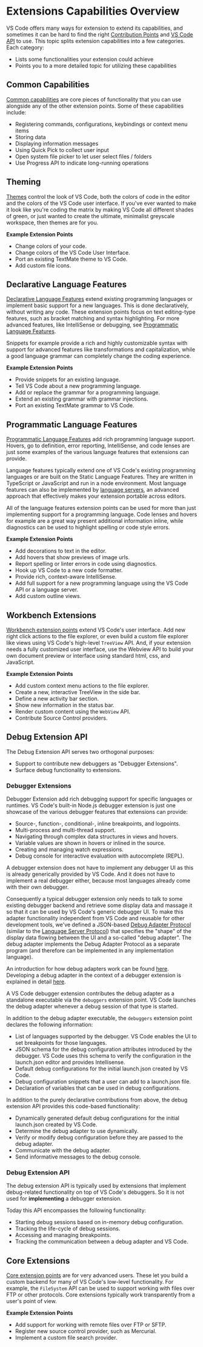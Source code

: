 ---
---

# Extensions Capabilities Overview

VS Code offers many ways for extension to extend its capabilities, and sometimes it can be hard to find the right [Contribution Points](/api/references/contribution-points) and [VS Code API](/api/references/vscode-api) to use. This topic splits extension capabilities into a few categories. Each category:

- Lists some functionalities your extension could achieve
- Points you to a more detailed topic for utilizing these capabilities

## Common Capabilities

[Common capabilities](common-capabilities) are core pieces of functionality that you can use alongside any of the other extension points. Some of these capabilities include:

- Registering commands, configurations, keybindings or context menu items
- Storing data
- Displaying information messages
- Using Quick Pick to collect user input
- Open system file picker to let user select files / folders
- Use Progress API to indicate long-running operations

## Theming

[Themes](theming) control the look of VS Code, both the colors of code in the editor and the colors of the VS Code user interface. If you've ever wanted to make it look like you're coding the matrix by making VS Code all different shades of green, or just wanted to create the ultimate, minimalist greyscale workspace, then themes are for you.

**Example Extension Points**

- Change colors of your code.
- Change colors of the VS Code User Interface.
- Port an existing TextMate theme to VS Code.
- Add custom file icons.

## Declarative Language Features

[Declarative Language Features](/api/language-extensions/overview#Static-Language-Features) extend existing programming languages or implement basic support for a new languages. This is done declaratively, without writing any code. These extension points focus on text editing-type features, such as bracket matching and syntax highlighting. For more advanced features, like IntelliSense or debugging, see [Programmatic Language Features](#Programmatic-Language-Features).

Snippets for example provide a rich and highly customizable syntax with support for advanced features like transformations and capitalization, while a good language grammar can completely change the coding experience.

**Example Extension Points**

- Provide snippets for an existing language.
- Tell VS Code about a new programming language.
- Add or replace the grammar for a programming language.
- Extend an existing grammar with grammar injections.
- Port an existing TextMate grammar to VS Code.

## Programmatic Language Features

[Programmatic Language Features](/api/language-extensions/overview#Programmatic-Language-Features) add rich programming language support. Hovers, go to definition, error reporting, IntelliSense, and code lenses are just some examples of the various language features that extensions can provide.

Language features typically extend one of VS Code's existing programming languages or are built on the Static Language Features. They are written in TypeScript or JavaScript and run in a node environment. Most language features can also be implemented by [language servers](/docs/extensions/example-language-server), an advanced approach that effectively makes your extension portable across editors.

All of the language features extension points can be used for more than just implementing support for a programming language. Code lenses and hovers for example are a great way present additional information inline, while diagnostics can be used to highlight spelling or code style errors.

**Example Extension Points**

- Add decorations to text in the editor.
- Add hovers that show previews of image urls.
- Report spelling or linter errors in code using diagnostics.
- Hook up VS Code to a new code formatter.
- Provide rich, context-aware IntelliSense.
- Add full support for a new programming language using the VS Code API or a language server.
- Add custom outline views.

## Workbench Extensions

[Workbench extension points](extending-workbench) extend VS Code's user interface. Add new right click actions to the file explorer, or even build a custom file explorer like views using VS Code's high-level `TreeView` API. And, if your extension needs a fully customized user interface, use the Webview API to build your own document preview or interface using standard html, css, and JavaScript.

**Example Extension Points**

- Add custom context menu actions to the file explorer.
- Create a new, interactive TreeView in the side bar.
- Define a new activity bar section.
- Show new information in the status bar.
- Render custom content using the `WebView` API.
- Contribute Source Control providers.

## Debug Extension API

The Debug Extension API serves two orthogonal purposes:
- Support to contribute new debuggers as "Debugger Extensions".
- Surface debug functionality to extensions.

### Debugger Extensions

Debugger Extension add rich debugging support for specific languages or runtimes. VS Code's built-in Node.js debugger extension is just one showcase of the various debugger features that extensions can provide:

- Source-, function-, conditional-, inline breakpoints, and logpoints.
- Multi-process and multi-thread support.
- Navigating through complex data structures in views and hovers.
- Variable values are shown in hovers or inlined in the source.
- Creating and managing watch expressions.
- Debug console for interactive evaluation with autocomplete (REPL).

A debugger extension does not have to implement any debugger UI as this is already generically provided by VS Code. And it does not have to implement a real debugger either, because most languages already come with their own debugger.

Consequently a typical debugger extension only needs to talk to some existing debugger backend and retrieve some display data and massage it so that it can be used by VS Code's generic debugger UI. To make this adapter functionality independent from VS Code and reusable for other development tools, we've defined a JSON-based [Debug Adapter Protocol](https://microsoft.github.io/debug-adapter-protocol/) (similar to the [Language Server Protocol](https://microsoft.github.io/language-server-protocol/)) that specifies the "shape" of the display data flowing between the UI and a so-called "debug adapter". The debug adapter implements the Debug Adapter Protocol as a separate program (and therefore can be implemented in any implementation language).

An introduction for how debug adapters work can be found [here](https://microsoft.github.io/debug-adapter-protocol/overview#How_it_works).
Developing a debug adapter in the context of a debugger extension is explained in detail [here](https://code.visualstudio.com/docs/extensions/example-debuggers).

A VS Code debugger extension contributes the debug adapter as a standalone executable via the `debuggers` extension point. VS Code launches the debug adapter whenever a debug session of that type is started.

In addition to the debug adapter executable, the `debuggers` extension point declares the following information:

- List of languages supported by the debugger. VS Code enables the UI to set breakpoints for those languages.
- JSON schema for the debug configuration attributes introduced by the debugger. VS Code uses this schema to verify the configuration in the launch.json editor and provides Intellisense.
- Default debug configurations for the initial launch.json created by VS Code.
- Debug configuration snippets that a user can add to a launch.json file.
- Declaration of variables that can be used in debug configurations.

In addition to the purely declarative contributions from above, the debug extension API provides this code-based functionality:

- Dynamically generated default debug configurations for the initial launch.json created by VS Code.
- Determine the debug adapter to use dynamically.
- Verify or modify debug configuration before they are passed to the debug adapter.
- Communicate with the debug adapter.
- Send informative messages to the debug console.

### Debug Extension API

The debug extension API is typically used by extensions that implement debug-related functionality on top of VS Code's debuggers. So it is not used for **implementing** a debugger extension.

Today this API encompasses the following functionality:
- Starting debug sessions based on in-memory debug configuration.
- Tracking the life-cycle of debug sessions.
- Accessing and managing breakpoints.
- Tracking the communication between a debug adapter and VS Code.

## Core Extensions

[Core extension points](extending-core-functionalities) are for very advanced users. These let you build a custom backend for many of VS Code's low-level functionality. For example, the `FileSystem` API can be used to support working with files over FTP or other protocols. Core extensions typically work transparently from a user's point of view.

**Example Extension Points**

- Add support for working with remote files over FTP or SFTP.
- Register new source control provider, such as Mercurial.
- Implement a custom file search provider.
